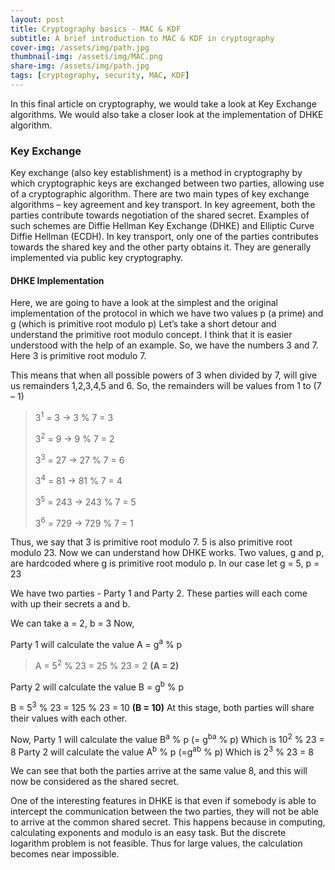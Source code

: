 ```yaml
---
layout: post
title: Cryptography basics - MAC & KDF
subtitle: A brief introduction to MAC & KDF in cryptography
cover-img: /assets/img/path.jpg
thumbnail-img: /assets/img/MAC.png
share-img: /assets/img/path.jpg
tags: [cryptography, security, MAC, KDF]
---
```


In this final article on cryptography, we would take a look at Key Exchange algorithms. We would also take a closer look 
at the implementation of DHKE algorithm.

### Key Exchange

Key exchange (also key establishment) is a method in cryptography by which cryptographic keys are
exchanged between two parties, allowing use of a cryptographic algorithm.
There are two main types of key exchange algorithms – key agreement and key transport.
In key agreement, both the parties contribute towards negotiation of the shared secret. Examples of
such schemes are Diffie Hellman Key Exchange (DHKE) and Elliptic Curve Diffie Hellman (ECDH).
In key transport, only one of the parties contributes towards the shared key and the other party obtains
it. They are generally implemented via public key cryptography.

#### DHKE Implementation

Here, we are going to have a look at the simplest and the original implementation of the protocol in
which we have two values p (a prime) and g (which is primitive root modulo p)
Let’s take a short detour and understand the primitive root modulo concept. I think that it is easier
understood with the help of an example. So, we have the numbers 3 and 7.
Here 3 is primitive root modulo 7.

This means that when all possible powers of 3 when divided by 7, will give us remainders 1,2,3,4,5 and
6. So, the remainders will be values from 1 to (7 – 1)

>3<sup>1</sup> = 3 -> 3 % 7 = 3
>
>3<sup>2</sup> = 9 -> 9 % 7 = 2
>
>3<sup>3</sup> = 27 -> 27 % 7 = 6
>
>3<sup>4</sup> = 81 -> 81 % 7 = 4
>
>3<sup>5</sup> = 243 -> 243 % 7 = 5
>
>3<sup>6</sup> = 729 -> 729 % 7 = 1

Thus, we say that 3 is primitive root modulo 7. 5 is also primitive root modulo 23.
Now we can understand how DHKE works. Two values, g and p, are hardcoded where g is primitive root
modulo p. In our case let g = 5, p = 23

We have two parties - Party 1 and Party 2. These parties will each come with up their secrets a and b.

We can take a = 2, b = 3
Now,

Party 1 will calculate the value A = g<sup>a</sup> % p

>A = 5<sup>2</sup> % 23 = 25 % 23 = 2 **(A = 2)**

Party 2 will calculate the value B = g<sup>b</sup> % p

B = 5<sup>3</sup> % 23 = 125 % 23 = 10 **(B = 10)**
At this stage, both parties will share their values with each other.

Now,
Party 1 will calculate the value B<sup>a</sup> % p (= g<sup>ba</sup> % p)
Which is 10<sup>2</sup> % 23 = 8
Party 2 will calculate the value A<sup>b</sup> % p (=g<sup>ab</sup> % p)
Which is 2<sup>3</sup> % 23 = 8

We can see that both the parties arrive at the same value 8, and this will now be considered as the
shared secret.

One of the interesting features in DHKE is that even if somebody is able to intercept the communication
between the two parties, they will not be able to arrive at the common shared secret. This happens
because in computing, calculating exponents and modulo is an easy task. But the discrete logarithm
problem is not feasible. Thus for large values, the calculation becomes near impossible.
